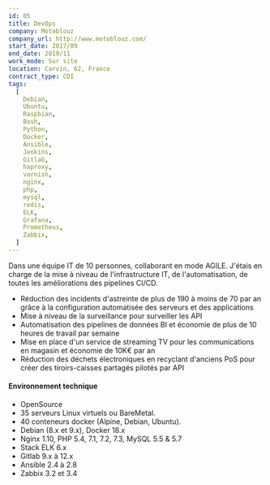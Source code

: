 ```yaml
---
id: 05
title: DevOps
company: Motoblouz
company_url: http://www.motoblouz.com/
start_date: 2017/09
end_date: 2019/11
work_mode: Sur site
location: Carvin, 62, France
contract_type: CDI
tags:
  [
    Debian,
    Ubuntu,
    Raspbian,
    Bash,
    Python,
    Docker,
    Ansible,
    Jenkins,
    Gitlab,
    haproxy,
    varnish,
    nginx,
    php,
    mysql,
    redis,
    ELK,
    Grafana,
    Prometheus,
    Zabbix,
  ]
---
```


Dans une équipe IT de 10 personnes, collaborant en mode AGILE. J'étais en charge de la mise à niveau de l'infrastructure IT, de l'automatisation, de toutes les améliorations des pipelines CI/CD.

- Réduction des incidents d'astreinte de plus de 190 à moins de 70 par an grâce à la configuration automatisée des serveurs et des applications
- Mise à niveau de la surveillance pour surveiller les API
- Automatisation des pipelines de données BI et économie de plus de 10 heures de travail par semaine
- Mise en place d'un service de streaming TV pour les communications en magasin et économie de 10K€ par an
- Réduction des déchets électroniques en recyclant d'anciens PoS pour créer des tiroirs-caisses partagés pilotés par API

#### Environnement technique

- OpenSource
- 35 serveurs Linux virtuels ou BareMetal.
- 40 conteneurs docker (Alpine, Debian, Ubuntu).
- Debian (8.x et 9.x), Docker 18.x
- Nginx 1.10, PHP 5.4, 7.1, 7.2, 7.3, MySQL 5.5 & 5.7
- Stack ELK 6.x
- Gitlab 9.x à 12.x
- Ansible 2.4 à 2.8
- Zabbix 3.2 et 3.4
